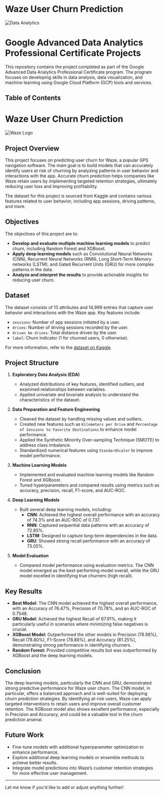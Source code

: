 # Waze User Churn Prediction

![Data Analytics](https://www.freecodecamp.org/news/content/images/2023/04/Data-Analytics-Advanced-Certifications.jpg)

# Google Advanced Data Analytics Professional Certificate Projects

This repository contains the project completed as part of the Google Advanced Data Analytics Professional Certificate program. The program focuses on developing skills in data analysis, 
data visualization, and machine learning using Google Cloud Platform (GCP) tools and services.

## Table of Contents

# Waze User Churn Prediction

![Waze Logo](https://m-cdn.phonearena.com/images/article/125729-wide-two_940/Waze-has-hidden-a-secret-Mood-emoticon-heres-how-you-can-get-it-to-appear-on-your-phone.webp?1593973810)

## Project Overview

This project focuses on predicting user churn for Waze, a popular GPS navigation software. The main goal is to build models that can accurately identify users at risk of churning by analyzing patterns in user behavior and interactions with the app. Accurate churn prediction helps companies like Waze retain users by implementing targeted retention strategies, ultimately reducing user loss and improving profitability.

The dataset for this project is sourced from Kaggle and contains various features related to user behavior, including app sessions, driving patterns, and more.

## Objectives

The objectives of this project are to:
- **Develop and evaluate multiple machine learning models** to predict churn, including Random Forest and XGBoost.
- **Apply deep learning models** such as Convolutional Neural Networks (CNN), Recurrent Neural Networks (RNN), Long Short-Term Memory networks (LSTM), and Gated Recurrent Units (GRU) for more complex patterns in the data.
- **Analyze and interpret the results** to provide actionable insights for reducing user churn.

## Dataset

The dataset consists of 13 attributes and 14,999 entries that capture user behavior and interactions with the Waze app. Key features include:
- `sessions`: Number of app sessions initiated by a user.
- `drives`: Number of driving sessions recorded by the user.
- `driven km drives`: Total distance driven by the user.
- `label`: Churn indicator (1 for churned users, 0 otherwise).
  
For more information, refer to the [dataset on Kaggle](https://www.kaggle.com/datasets/juliasuzuki/waze-dataset-to-predict-user-churn).

## Project Structure

1. **Exploratory Data Analysis (EDA)**
   - Analyzed distributions of key features, identified outliers, and examined relationships between variables.
   - Applied univariate and bivariate analysis to understand the characteristics of the dataset.

2. **Data Preparation and Feature Engineering**
   - Cleaned the dataset by handling missing values and outliers.
   - Created new features such as `Kilometers per Drive` and `Percentage of Sessions to Favorite Destinations` to enhance model performance.
   - Applied the Synthetic Minority Over-sampling Technique (SMOTE) to address class imbalance.
   - Standardized numerical features using `StandardScaler` to improve model performance.

3. **Machine Learning Models**
   - Implemented and evaluated machine learning models like Random Forest and XGBoost.
   - Tuned hyperparameters and compared results using metrics such as accuracy, precision, recall, F1-score, and AUC-ROC.

4. **Deep Learning Models**
   - Built several deep learning models, including:
     - **CNN**: Achieved the highest overall performance with an accuracy of 74.3% and an AUC-ROC of 0.737.
     - **RNN**: Captured sequential data patterns with an accuracy of 72.85%.
     - **LSTM**: Designed to capture long-term dependencies in the data.
     - **GRU**: Showed strong recall performance with an accuracy of 73.05%.

5. **Model Evaluation**
   - Compared model performance using evaluation metrics. The CNN model emerged as the best-performing model overall, while the GRU model excelled in identifying true churners (high recall).

## Key Results

- **Best Model:** The CNN model achieved the highest overall performance, with an Accuracy of 76.47%, Precision of 70.78%, and an AUC-ROC of 0.7548.
- **GRU Model:** Achieved the highest Recall of 67.91%, making it particularly useful in scenarios where minimizing false negatives is crucial.
- **XGBoost Model:** Outperformed the other models in Precision (78.98%), Recall (78.80%), F1-Score (78.88%), and Accuracy (81.25%), demonstrating strong performance in identifying churners.
- **Random Forest:** Provided competitive results but was outperformed by XGBoost and the deep learning models.


## Conclusion

The deep learning models, particularly the CNN and GRU, demonstrated strong predictive performance for Waze user churn. The CNN model, in particular, offers a balanced approach and is well-suited for deploying churn prediction strategies. By identifying at-risk users, Waze can apply targeted interventions to retain users and improve overall customer retention. The XGBoost model also shows excellent performance, especially in Precision and Accuracy, and could be a valuable tool in the churn prediction arsenal.

## Future Work

- Fine-tune models with additional hyperparameter optimization to enhance performance.
- Explore additional deep learning models or ensemble methods to achieve better results.
- Integrate model predictions into Waze’s customer retention strategies for more effective user management.
---

Let me know if you'd like to add or adjust anything further!
